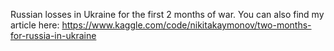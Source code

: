 Russian losses in Ukraine for the first 2 months of war. You can also find my article here: https://www.kaggle.com/code/nikitakaymonov/two-months-for-russia-in-ukraine

